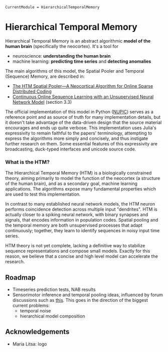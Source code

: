 ```@meta
CurrentModule = HierarchicalTemporalMemory
```

# Hierarchical Temporal Memory

Hierarchical Temporal Memory is an abstract algorithmic **model of the human brain** (specifically the neocortex).
It's a tool for

- neuroscience: **understanding the human brain**
- machine learning: **predicting time series** and **detecting anomalies**

The main algorithms of this model, the Spatial Pooler and Temporal (Sequence) Memory, are described in:

- [The HTM Spatial Pooler—A Neocortical Algorithm for Online Sparse Distributed Coding](https://www.frontiersin.org/articles/10.3389/fncom.2017.00111/full)
- [Continuous Online Sequence Learning with an Unsupervised Neural Network Model](https://www.mitpressjournals.org/doi/10.1162/NECO_a_00893) (section 3.3)

The official implementation of this model in Python ([NUPIC](https://github.com/numenta/nupic)) serves as a reference point and as source of truth
for many implementation details, but it doesn't take advantage of the data-driven design that the
source material encourages and ends up quite verbose.
This implementation uses Julia's expressivity to remain faithful to the papers' terminology,
attempting to express the algorithms more simply and concisely, and thus instigate further research on them.
Some essential features of this expressivity are broadcasting, duck-typed interfaces and unicode source code.

### What is the HTM?

The Hierarchical Temporal Memory (HTM) is a biologically constrained theory,
aiming primarily to model the function of the neocortex (a structure of the human brain),
and as a secondary goal, machine learning applications.
The algorithms expose many fundamental properties which are used to test this implementation.

In contrast to many established neural network models, the HTM neuron performs coincidence detection across multiple input "dendrites".
HTM is actually closer to a spiking neural network, with binary synapses and signals, that encodes information in population codes.
Spatial pooling and the temporal memory are both unsupervised processes that adapt continuously; together, they learn to identify sequences in noisy input time series.

HTM theory is not yet complete, lacking a definitive way to stabilize sequence representations and compose small models. Exactly for this reason, we believe that a concise and high level model can accelerate the research.


## Roadmap

- Timeseries prediction tests, NAB results
- Sensorimotor inference and temporal pooling ideas, influenced by forum discussions such as [this](https://discourse.numenta.org/t/exploring-the-repeating-inputs-problem/5498/14). This goes in the direction of the biggest current problems:
  - temporal noise
  - hierarchical model composition

## Acknowledgements

- Maria Litsa: logo
